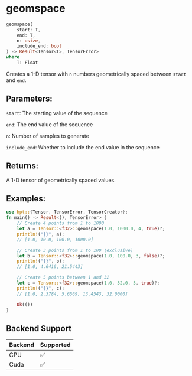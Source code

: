 # geomspace
```rust
geomspace(
    start: T,
    end: T,
    n: usize,
    include_end: bool
) -> Result<Tensor<T>, TensorError>
where
    T: Float
```
Creates a 1-D tensor with `n` numbers geometrically spaced between `start` and `end`.

## Parameters:
`start`: The starting value of the sequence

`end`: The end value of the sequence

`n`: Number of samples to generate

`include_end`: Whether to include the end value in the sequence

## Returns:
A 1-D tensor of geometrically spaced values.

## Examples:
```rust
use hpt::{Tensor, TensorError, TensorCreator};
fn main() -> Result<(), TensorError> {
    // Create 4 points from 1 to 1000
    let a = Tensor::<f32>::geomspace(1.0, 1000.0, 4, true)?;
    println!("{}", a);
    // [1.0, 10.0, 100.0, 1000.0]

    // Create 3 points from 1 to 100 (exclusive)
    let b = Tensor::<f32>::geomspace(1.0, 100.0, 3, false)?;
    println!("{}", b);
    // [1.0, 4.6416, 21.5443]

    // Create 5 points between 1 and 32
    let c = Tensor::<f32>::geomspace(1.0, 32.0, 5, true)?;
    println!("{}", c);
    // [1.0, 2.3784, 5.6569, 13.4543, 32.0000]

    Ok(())
}
```
## Backend Support
| Backend | Supported |
|---------|-----------|
| CPU     | ✅         |
| Cuda    | ✅        |